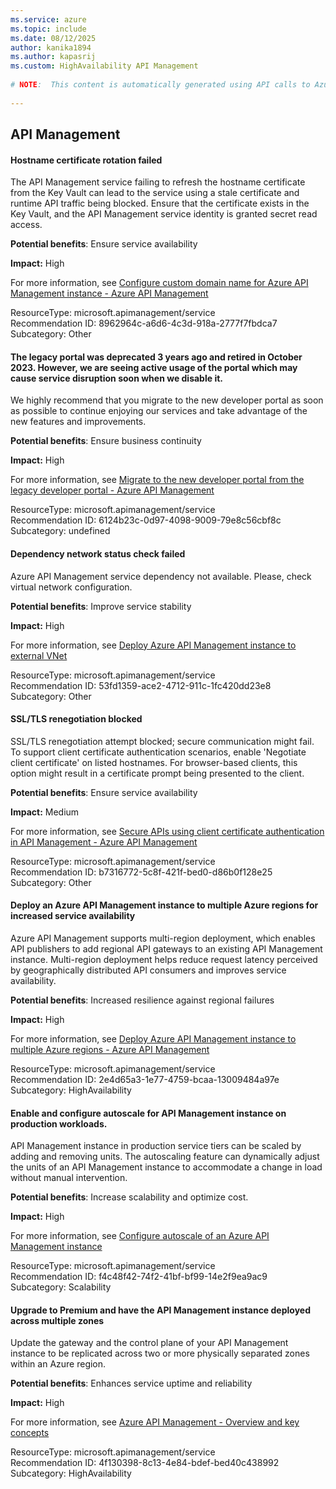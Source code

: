 ```yaml
---
ms.service: azure
ms.topic: include
ms.date: 08/12/2025
author: kanika1894
ms.author: kapasrij
ms.custom: HighAvailability API Management
  
# NOTE:  This content is automatically generated using API calls to Azure. Any edits made on these files will be overwritten in the next run of the script. 
  
---
```

  
## API Management  
  
<!--8962964c-a6d6-4c3d-918a-2777f7fbdca7_begin-->

#### Hostname certificate rotation failed  
  
The API Management service failing to refresh the hostname certificate from the Key Vault can lead to the service using a stale certificate and runtime API traffic being blocked. Ensure that the certificate exists in the Key Vault, and the API Management service identity is granted secret read access.  
  
**Potential benefits**: Ensure service availability  

**Impact:** High
  
For more information, see [Configure custom domain name for Azure API Management instance - Azure API Management ](https://aka.ms/apimdocs/customdomain)  

ResourceType: microsoft.apimanagement/service  
Recommendation ID: 8962964c-a6d6-4c3d-918a-2777f7fbdca7  
Subcategory: Other

<!--8962964c-a6d6-4c3d-918a-2777f7fbdca7_end-->

<!--6124b23c-0d97-4098-9009-79e8c56cbf8c_begin-->

#### The legacy portal was deprecated 3 years ago and retired in October 2023. However, we are seeing active usage of the portal which may cause service disruption soon when we disable it.  
  
We highly recommend that you migrate to the new developer portal as soon as possible to continue enjoying our services and take advantage of the new features and improvements.  
  
**Potential benefits**: Ensure business continuity  

**Impact:** High
  
For more information, see [Migrate to the new developer portal from the legacy developer portal - Azure API Management ](/previous-versions/azure/api-management/developer-portal-deprecated-migration)  

ResourceType: microsoft.apimanagement/service  
Recommendation ID: 6124b23c-0d97-4098-9009-79e8c56cbf8c  
Subcategory: undefined

<!--6124b23c-0d97-4098-9009-79e8c56cbf8c_end-->

<!--53fd1359-ace2-4712-911c-1fc420dd23e8_begin-->

#### Dependency network status check failed  
  
Azure API Management service dependency not available. Please, check virtual network configuration.  
  
**Potential benefits**: Improve service stability  

**Impact:** High
  
For more information, see [Deploy Azure API Management instance to external VNet ](https://aka.ms/apim-vnet-common-issues)  

ResourceType: microsoft.apimanagement/service  
Recommendation ID: 53fd1359-ace2-4712-911c-1fc420dd23e8  
Subcategory: Other

<!--53fd1359-ace2-4712-911c-1fc420dd23e8_end-->

<!--b7316772-5c8f-421f-bed0-d86b0f128e25_begin-->

#### SSL/TLS renegotiation blocked  
  
SSL/TLS renegotiation attempt blocked; secure communication might fail. To support client certificate authentication scenarios, enable 'Negotiate client certificate' on listed hostnames. For browser-based clients, this option might result in a certificate prompt being presented to the client.  
  
**Potential benefits**: Ensure service availability  

**Impact:** Medium
  
For more information, see [Secure APIs using client certificate authentication in API Management - Azure API Management ](/azure/api-management/api-management-howto-mutual-certificates-for-clients)  

ResourceType: microsoft.apimanagement/service  
Recommendation ID: b7316772-5c8f-421f-bed0-d86b0f128e25  
Subcategory: Other

<!--b7316772-5c8f-421f-bed0-d86b0f128e25_end-->

<!--2e4d65a3-1e77-4759-bcaa-13009484a97e_begin-->

#### Deploy an Azure API Management instance to multiple Azure regions for increased service availability  
  
Azure API Management supports multi-region deployment, which enables API publishers to add regional API gateways to an existing API Management instance. Multi-region deployment helps reduce request latency perceived by geographically distributed API consumers and improves service availability.  
  
**Potential benefits**: Increased resilience against regional failures  

**Impact:** High
  
For more information, see [Deploy Azure API Management instance to multiple Azure regions - Azure API Management ](/azure/api-management/api-management-howto-deploy-multi-region)  

ResourceType: microsoft.apimanagement/service  
Recommendation ID: 2e4d65a3-1e77-4759-bcaa-13009484a97e  
Subcategory: HighAvailability

<!--2e4d65a3-1e77-4759-bcaa-13009484a97e_end-->

<!--f4c48f42-74f2-41bf-bf99-14e2f9ea9ac9_begin-->

#### Enable and configure autoscale for API Management instance on production workloads.  
  
API Management instance in production service tiers can be scaled by adding and removing units. The autoscaling feature can dynamically adjust the units of an API Management instance to accommodate a change in load without manual intervention.  
  
**Potential benefits**: Increase scalability and optimize cost.  

**Impact:** High
  
For more information, see [Configure autoscale of an Azure API Management instance ](https://aka.ms/apimautoscale)  

ResourceType: microsoft.apimanagement/service  
Recommendation ID: f4c48f42-74f2-41bf-bf99-14e2f9ea9ac9  
Subcategory: Scalability

<!--f4c48f42-74f2-41bf-bf99-14e2f9ea9ac9_end-->

<!--4f130398-8c13-4e84-bdef-bed40c438992_begin-->

#### Upgrade to Premium and have the API Management instance deployed across multiple zones  
  
Update the gateway and the control plane of your API Management instance to be replicated across two or more physically separated zones within an Azure region.  
  
**Potential benefits**: Enhances service uptime and reliability  

**Impact:** High
  
For more information, see [Azure API Management - Overview and key concepts](https://aka.ms/learnmore_api_management_service)  

ResourceType: microsoft.apimanagement/service  
Recommendation ID: 4f130398-8c13-4e84-bdef-bed40c438992  
Subcategory: HighAvailability

<!--4f130398-8c13-4e84-bdef-bed40c438992_end-->

<!--articleBody-->
